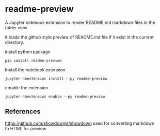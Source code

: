 # readme-preview

A Jupyter notebook extension to render README.md markdown files in the folder view

it loads the github style preview of README.md file if it exist in the current directory.


install python package

    pip install readme-preview


Install the notebook extension

    jupyter nbextension install --py readme-preview


emable the extension

    jupyter nbextension enable --py readme-preview


## References

https://github.com/showdownjs/showdown used for converting markdown to HTML for preview

